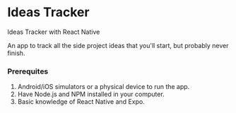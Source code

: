 # Ideas Tracker
Ideas Tracker with React Native

An app to track all the side project ideas that you'll start, but probably never finish.

### Prerequites

1. Android/iOS simulators or a physical device to run the app.
2. Have Node.js and NPM installed in your computer.
3. Basic knowledge of React Native and Expo.

